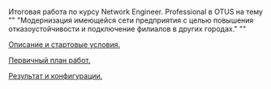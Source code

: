 Итоговая работа по курсу  Network Engineer. Professional в OTUS на тему "" "Модернизация имеющейся сети предприятия с целью повышения отказоустойчивости и подключение филиалов в других городах." ""

[Описание и стартовые условия.](https://github.com/DowningSun/OTUS/blob/main/Prof/Labs/FINAL/START/Start.md)

[Первичный план работ.](https://github.com/DowningSun/OTUS/blob/main/Prof/Labs/FINAL/Progress/Main.md)

[Результат и конфигурации.](https://github.com/DowningSun/OTUS/blob/main/Prof/Labs/FINAL/Config%26Result/Result.md)


